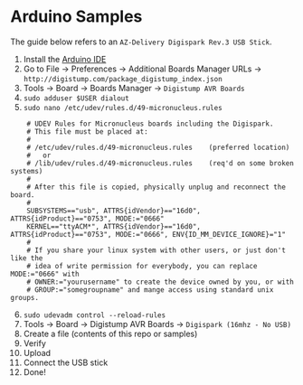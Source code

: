 # Arduino Samples

The guide below refers to an `AZ-Delivery Digispark Rev.3 USB Stick`.

1. Install the [Arduino IDE](https://www.arduino.cc/en/software)
2. Go to File &rarr; Preferences &rarr; Additional Boards Manager URLs &rarr; `http://digistump.com/package_digistump_index.json`
3. Tools &rarr; Board &rarr; Boards Manager &rarr; `Digistump AVR Boards`
4. `sudo adduser $USER dialout`
5. `sudo nano /etc/udev/rules.d/49-micronucleus.rules`
```
    # UDEV Rules for Micronucleus boards including the Digispark.
    # This file must be placed at:
    #
    # /etc/udev/rules.d/49-micronucleus.rules    (preferred location)
    #   or
    # /lib/udev/rules.d/49-micronucleus.rules    (req'd on some broken systems)
    #
    # After this file is copied, physically unplug and reconnect the board.
    #
    SUBSYSTEMS=="usb", ATTRS{idVendor}=="16d0", ATTRS{idProduct}=="0753", MODE:="0666"
    KERNEL=="ttyACM*", ATTRS{idVendor}=="16d0", ATTRS{idProduct}=="0753", MODE:="0666", ENV{ID_MM_DEVICE_IGNORE}="1"
    #
    # If you share your linux system with other users, or just don't like the
    # idea of write permission for everybody, you can replace MODE:="0666" with
    # OWNER:="yourusername" to create the device owned by you, or with
    # GROUP:="somegroupname" and mange access using standard unix groups.
```
6. `sudo udevadm control --reload-rules`
7. Tools &rarr; Board &rarr; Digistump AVR Boards &rarr; `Digispark (16mhz - No USB)`
8. Create a file (contents of this repo or samples)
9. Verify
10. Upload
11. Connect the USB stick
12. Done!
